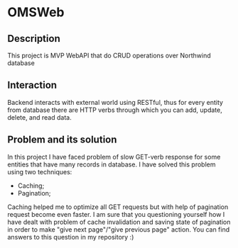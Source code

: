 # OMSWeb

## Description
This project is MVP WebAPI that do CRUD operations over Northwind database

## Interaction
Backend interacts with external world using RESTful, thus for every entity from database there are HTTP verbs through which you can add, update, delete, and read data.

## Problem and its solution
In this project I have faced problem of slow GET-verb response for some entities that have many records in database. I have solved this problem using two techniques:  
- Caching;  
- Pagination;

Caching helped me to optimize all GET requests but with help of pagination request become even faster. I am sure that you questioning yourself how I have dealt with problem of cache invalidation and saving state of pagination in order to make "give next page"/"give previous page" action. You can find answers to this question in my repository :)
